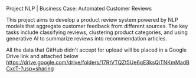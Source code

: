 Project NLP | Business Case: Automated Customer Reviews 

This project aims to develop a product review system powered by NLP models that aggregate customer feedback from different sources. The key tasks include classifying reviews, clustering product categories, and using generative AI to summarize reviews into recommendation articles.





All the data that GitHub didn't accept for upload will be placed in a Google Drive link and attached below
https://drive.google.com/drive/folders/17RtVTQZt5Ue6qE3ksQiTNKmMadBCxcT-?usp=sharing
